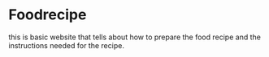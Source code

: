 # Foodrecipe
this is basic website that tells about how to prepare the food recipe and the instructions needed for the recipe.

